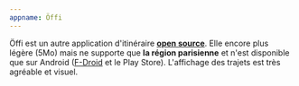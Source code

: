 ```yaml
---
appname: Öffi
---
```


Öffi est un autre application d'itinéraire [**open source**](https://gitlab.com/oeffi/oeffi). Elle encore plus légère (5Mo) mais ne supporte que **la région parisienne** et n'est disponible que sur Android ([F-Droid](https://f-droid.org/fr/packages/de.schildbach.oeffi/) et le Play Store). L'affichage des trajets est très agréable et visuel.
